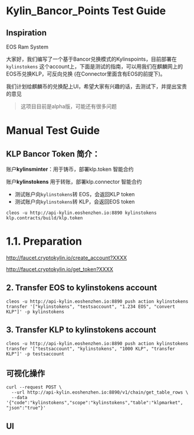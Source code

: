 # Kylin_Bancor_Points Test Guide

## Inspiration

EOS Ram System

大家好，我们编写了一个基于Bancor兑换模式的Kylinspoints，目前部署在`kylinstokens` 这个account上，下面是测试的指南，可以用我们在麒麟网上的EOS币兑换KLP，可反向兑换 (在Connector里面含有EOS的前提下)。

我们计划给麒麟币的兑换配上UI，希望大家有兴趣的话，去测试下，并提出宝贵的意见

>  这项目目前是alpha版，可能还有很多问题

# Manual Test Guide



## KLP Bancor Token 简介：

账户**kylinsminter**：用于铸币，部署klp.token 智能合约

账户**kylinstokens** 用于转账，部署klp.connector 智能合约

- 测试账户向`kylinstokens`转 EOS，会返回KLP token
- 测试账户向`kylinstokens`转 KLP，会返回EOS token

```
cleos -u http://api-kylin.eoshenzhen.io:8890 kylinstokens klp.contracts/build/klp.token
```

# 1.1. Preparation

   <http://faucet.cryptokylin.io/create_account?XXXX>

   <http://faucet.cryptokylin.io/get_token?XXXX>

## 2. Transfer EOS to kylinstokens account

```
cleos -u http://api-kylin.eoshenzhen.io:8890 push action kylinstokens transfer '["kylinstokens", "testsaccount", "1.234 EOS", "convert KLP"]' -p kylinstokens
```

## 3. Transfer KLP to kylinstokens account

```
cleos -u http://api-kylin.eoshenzhen.io:8890 push action kylinstokens transfer '["testsaccount", "kylinstokens", "1000 KLP", "transfer KLP"]' -p testsaccount
```



## 可视化操作

```
curl --request POST \
  --url http://api-kylin.eoshenzhen.io:8890/v1/chain/get_table_rows \
  --data '{"code":"kylinstokens","scope":"kylinstokens","table":"klpmarket", "json":"true"}'
```

## UI 

